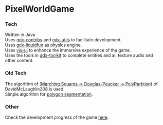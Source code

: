 # PixelWorldGame



### Tech<br>
Written in Java<br>
Uses [gdx-contribs](https://github.com/manuelbua/libgdx-contribs) and [gdx-utils](https://github.com/tommyettinger/gdx-utils) to facilitate development.<br>
Uses [gdx-liquidfun](https://github.com/finnstr/gdx-liquidfun-extension) as physics engine.<br>
Uses [vis-ui](https://github.com/kotcrab/vis-ui) to enhance the immersive experience of the game.<br>
Uses the tools in [gdx-toolkit](https://github.com/Xi-You/gdx-toolkit) to complete entities and ai, texture audio and other content.<br>

### Old Tech<br>
The algorithm of [(Marching Squares -> Douglas-Peucker -> PolyPartition)](https://github.com/DavidMcLaughlin208/FallingSandJava/tree/master/core/src/com/gdx/cellular/box2d) of DavidMcLaughlin208 is used.<br>
Simple algorithm for [polygon segmentation](https://github.com/helderco/univ-polyclip/tree/java).<br>

### Other<br>
Check the development progress of the game [here](https://trello.com/b/9PyBvsjK/pixel-world).<br>